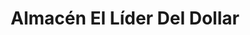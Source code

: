 ---
title: "Almacén El Líder Del Dollar"
url: /la-concepcion/almacen-el-lider-del-dollar/
shop: Modehaus
---